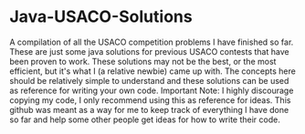 # Java-USACO-Solutions
A compilation of all the USACO competition problems I have finished so far. 
These are just some java solutions for previous USACO contests that have been proven to work. 
These solutions may not be the best, or the most efficient, but it's what I (a relative newbie) came up with. 
The concepts here should be relatively simple to understand and these solutions can be used as reference for writing your own code. 
Important Note: I highly discourage copying my code, I only recommend using this as reference for ideas. 
This github was meant as a way for me to keep track of everything I have done so far and help some other people get ideas for how to write their code.

